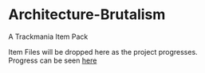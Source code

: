 # Architecture-Brutalism
A Trackmania Item Pack


Item Files will be dropped here as the project progresses.\
Progress can be seen [here](https://docs.google.com/spreadsheets/d/1f_FYy_-5-FEG5bD52au5FAlpT265xHoOyOjbfbMM--0/edit?usp=sharing)
